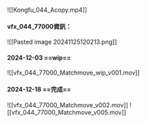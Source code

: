 ![[Kongfu_044_Acopy.mp4]]

#### vfx_044_77000資訊：
![[Pasted image 20241125120213.png]]


#### 2024-12-03 ==wip==
![[vfx_044_77000_Matchmove_wip_v001.mov]]

#### 2024-12-18 ==完成==
![[vfx_044_77000_Matchmove_v002.mov]]
![[vfx_044_77000_Matchmove_v005.mov]]